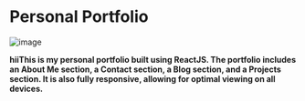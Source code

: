 
# Personal Portfolio

![image](https://user-images.githubusercontent.com/98485162/225278232-7749b30a-9edf-4060-abbb-bb1efc4ffd9a.png)


**<span style = "red">hii<span>This is my personal portfolio built using ReactJS. The portfolio includes an About Me section, a Contact section, a Blog section, and a Projects section. It is also fully responsive, allowing for optimal viewing on all devices.**





